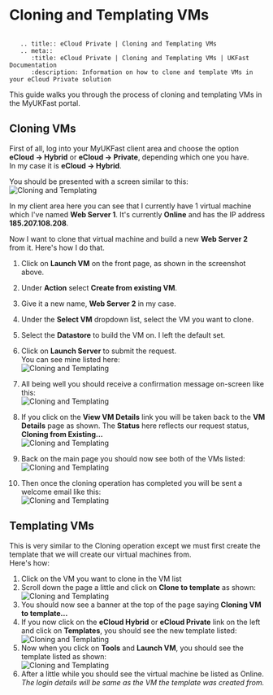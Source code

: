 # Cloning and Templating VMs

```eval_rst

   .. title:: eCloud Private | Cloning and Templating VMs
   .. meta::
      :title: eCloud Private | Cloning and Templating VMs | UKFast Documentation
      :description: Information on how to clone and template VMs in your eCloud Private solution

```

This guide walks you through the process of cloning and templating VMs in the MyUKFast portal.

## Cloning VMs
First of all, log into your MyUKFast client area and choose the option **eCloud -> Hybrid** or **eCloud -> Private**, depending which one you have.  
In my case it is **eCloud -> Hybrid**.

You should be presented with a screen similar to this:  
![Cloning and Templating](files/CloningAndTemplating01.PNG)

In my client area here you can see that I currently have 1 virtual machine which I've named **Web Server 1**. It's currently **Online** and has the IP address **185.207.108.208**.

Now I want to clone that virtual machine and build a new **Web Server 2** from it. Here's how I do that.
1. Click on **Launch VM** on the front page, as shown in the screenshot above.
2. Under **Action** select **Create from existing VM**.
3. Give it a new name, **Web Server 2** in my case.
4. Under the **Select VM** dropdown list, select the VM you want to clone.
5. Select the **Datastore** to build the VM on. I left the default set.
6. Click on **Launch Server** to submit the request.  
You can see mine listed here:  
![Cloning and Templating](files/CloningAndTemplating02.PNG)

7. All being well you should receive a confirmation message on-screen like this:  
![Cloning and Templating](files/CloningAndTemplating03.PNG)

8. If you click on the **View VM Details** link you will be taken back to the **VM Details** page as shown. The **Status** here reflects our request status, **Cloning from Existing...**  
![Cloning and Templating](files/CloningAndTemplating04.PNG)

9. Back on the main page you should now see both of the VMs listed:  
![Cloning and Templating](files/CloningAndTemplating05.PNG)

10. Then once the cloning operation has completed you will be sent a welcome email like this:  
![Cloning and Templating](files/CloningAndTemplating06.PNG)

## Templating VMs
This is very similar to the Cloning operation except we must first create the template that we will create our virtual machines from.  
Here's how:
1. Click on the VM you want to clone in the VM list
2. Scroll down the page a little and click on **Clone to template** as shown:     
![Cloning and Templating](files/CloningAndTemplating07.PNG)
3. You should now see a banner at the top of the page saying **Cloning VM to template...**
4. If you now click on the **eCloud Hybrid** or **eCloud Private** link on the left and click on **Templates**, you should see the new template listed:  
![Cloning and Templating](files/CloningAndTemplating08.PNG)
5. Now when you click on **Tools** and **Launch VM**, you should see the template listed as shown:  
![Cloning and Templating](files/CloningAndTemplating09.PNG)
6. After a little while you should see the virtual machine be listed as Online.  
_The login details will be same as the VM the template was created from._
